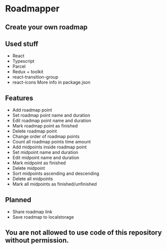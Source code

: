 # Roadmapper

## Create your own roadmap

## Used stuff

- React
- Typescript
- Parcel
- Redux + toolkit
- react-transition-group
- react-icons
  More info in package.json

## Features

- Add roadmap point
- Set roadmap point name and duration
- Edit roadmap point name and duration
- Mark roadmap point as finished
- Delete roadmap point
- Change order of roadmap points
- Count all roadmap points time amount
- Add midpoints inside roadmap point
- Set midpoint name and duration
- Edit midpoint name and duration
- Mark midpoint as finished
- Delete midpoint
- Sort midpoints ascending and descending
- Delete all midpoints
- Mark all midpoints as finished/unfinished

## Planned

- Share roadmap link
- Save roadmap to localstorage

## You are not allowed to use code of this repository without permission.
